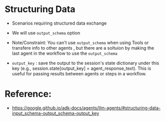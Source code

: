 # Structuring Data  
- Scenarios requiring structured data exchange  
- We will use `output_schema` option  
- Note/Constraint: You can't use `output_schema` when using Tools or transfere info to other agents , but there are a soltuion by making the last agent in the workflow to use the `output_schema`  

- `output_key` : save the output to the session's state dictionary under this key (e.g., session.state[output_key] = agent_response_text). This is useful for passing results between agents or steps in a workflow.  

# Reference:
- https://google.github.io/adk-docs/agents/llm-agents/#structuring-data-input_schema-output_schema-output_key